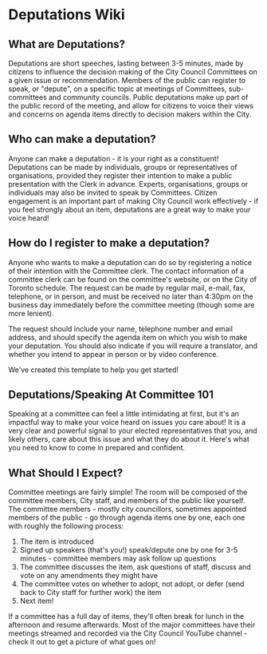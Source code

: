 # Deputations Wiki

## What are Deputations?

Deputations are short speeches, lasting between 3-5 minutes, made by citizens to influence the decision making of the City Council Committees on a given issue or recommendation. Members of the public can register to speak, or "depute", on a specific topic at meetings of Committees, sub-committees and community councils. Public deputations make up part of the public record of the meeting, and allow for citizens to voice their views and concerns on agenda items directly to decision makers within the City.

## Who can make a deputation?

Anyone can make a deputation - it is your right as a constituent! Deputations can be made by individuals, groups or representatives of organisations, provided they register their intention to make a public presentation with the Clerk in advance. Experts, organisations, groups or individuals may also be invited to speak by Committees. Citizen engagement is an important part of making City Council work effectively - if you feel strongly about an item, deputations are a great way to make your voice heard!

## How do I register to make a deputation?

Anyone who wants to make a deputation can do so by registering a notice of their intention with the Committee clerk. The contact information of a committee clerk can be found on the committee's website, or on the City of Toronto schedule. The request can be made by regular mail, e-mail, fax, telephone, or in person, and must be received no later than 4:30pm on the business day immediately before the committee meeting (though some are more lenient).

The request should include your name, telephone number and email address, and should specify the agenda item on which you wish to make your deputation. You should also indicate if you will require a translator, and whether you intend to appear in person or by video conference.

We've created this template to help you get started!

## Deputations/Speaking At Committee 101

Speaking at a committee can feel a little intimidating at first, but it's an impactful way to make your voice heard on issues you care about! It is a very clear and powerful signal to your elected representatives that you, and likely others, care about this issue and what they do about it. Here's what you need to know to come in prepared and confident.

## What Should I Expect?

Committee meetings are fairly simple! The room will be composed of the committee members, City staff, and members of the public like yourself. The committee members - mostly city councillors, sometimes appointed members of the public - go through agenda items one by one, each one with roughly the following process:

1. The item is introduced
2. Signed up speakers (that's you!) speak/depute one by one for 3-5 minutes - committee members may ask follow up questions
3. The committee discusses the item, ask questions of staff, discuss and vote on any amendments they might have
4. The committee votes on whether to adopt, not adopt, or defer (send back to City staff for further work) the item
5. Next item!

If a committee has a full day of items, they'll often break for lunch in the afternoon and resume afterwards. Most of the major committees have their meetings streamed and recorded via the City Council YouTube channel - check it out to get a picture of what goes on!
